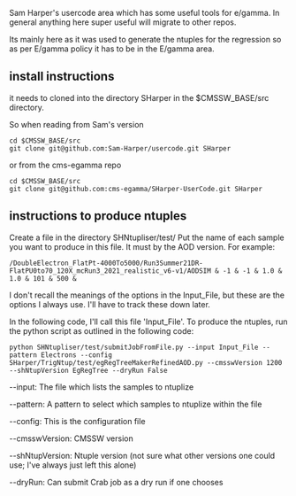 Sam Harper's usercode area which has some useful tools for e/gamma. In general anything here super useful will migrate to other repos. 

Its mainly here as it was used to generate the ntuples for the regression so as per E/gamma policy it has to be in the E/gamma area.

## install instructions
it needs to cloned into the directory SHarper in the $CMSSW_BASE/src directory. 

So when reading from Sam's version

```
cd $CMSSW_BASE/src
git clone git@github.com:Sam-Harper/usercode.git SHarper
```

or from the cms-egamma repo

```
cd $CMSSW_BASE/src
git clone git@github.com:cms-egamma/SHarper-UserCode.git SHarper
```

## instructions to produce ntuples

Create a file in the directory SHNtupliser/test/
Put the name of each sample you want to produce in this file. It must by the AOD version. For example:
```
/DoubleElectron_FlatPt-4000To5000/Run3Summer21DR-FlatPU0to70_120X_mcRun3_2021_realistic_v6-v1/AODSIM & -1 & -1 & 1.0 & 1.0 & 101 & 500 &
```
I don't recall the meanings of the options in the Input_File, but these are the options I always use. I'll have to track these down later.

In the following code, I'll call this file 'Input_File'. To produce the ntuples, run the python script as outlined in the following code:

```
python SHNtupliser/test/submitJobFromFile.py --input Input_File --pattern Electrons --config SHarper/TrigNtup/test/egRegTreeMakerRefinedAOD.py --cmsswVersion 1200 --shNtupVersion EgRegTree --dryRun False 
```
--input: The file which lists the samples to ntuplize

--pattern: A pattern to select which samples to ntuplize within the file

--config: This is the configuration file

--cmsswVersion: CMSSW version

--shNtupVersion: Ntuple version (not sure what other versions one could use; I've always just left this alone)

--dryRun: Can submit Crab job as a dry run if one chooses
